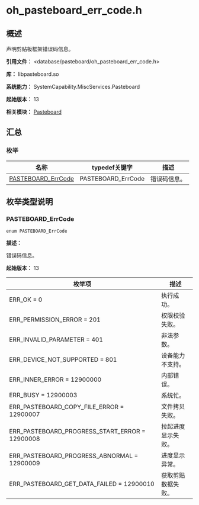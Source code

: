 # oh_pasteboard_err_code.h
<!--Kit: Basic Services Kit-->
<!--Subsystem: MiscServices-->
<!--Owner: @yangxiaodong41-->
<!--Designer: @guo867-->
<!--Tester: @maxiaorong-->
<!--Adviser: @HelloCrease-->

## 概述

声明剪贴板框架错误码信息。

**引用文件：** <database/pasteboard/oh_pasteboard_err_code.h>

**库：** libpasteboard.so

**系统能力：** SystemCapability.MiscServices.Pasteboard

**起始版本：** 13

**相关模块：** [Pasteboard](capi-pasteboard.md)

## 汇总

### 枚举

| 名称 | typedef关键字 | 描述 |
| -- | -- | -- |
| [PASTEBOARD_ErrCode](#pasteboard_errcode) | PASTEBOARD_ErrCode | 错误码信息。 |

## 枚举类型说明

### PASTEBOARD_ErrCode

```
enum PASTEBOARD_ErrCode
```

**描述：**

错误码信息。

**起始版本：** 13

| 枚举项 | 描述 |
| -- | -- |
| ERR_OK = 0 | 执行成功。 |
| ERR_PERMISSION_ERROR = 201 | 权限校验失败。 |
| ERR_INVALID_PARAMETER = 401 | 非法参数。 |
| ERR_DEVICE_NOT_SUPPORTED = 801 | 设备能力不支持。 |
| ERR_INNER_ERROR = 12900000 | 内部错误。 |
| ERR_BUSY = 12900003 | 系统忙。 |
| ERR_PASTEBOARD_COPY_FILE_ERROR = 12900007 | 文件拷贝失败。 |
| ERR_PASTEBOARD_PROGRESS_START_ERROR = 12900008 | 拉起进度显示失败。 |
| ERR_PASTEBOARD_PROGRESS_ABNORMAL = 12900009 | 进度显示异常。 |
| ERR_PASTEBOARD_GET_DATA_FAILED = 12900010 | 获取剪贴数据失败。 |


